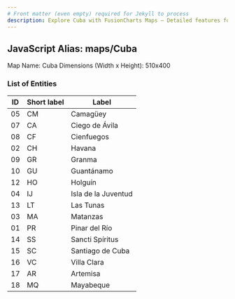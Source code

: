 ```yaml
---
# Front matter (even empty) required for Jekyll to process
description: Explore Cuba with FusionCharts Maps – Detailed features for seamless integration. Try now & enhance your data visualization today! 
---
```


## JavaScript Alias: maps/Cuba

Map Name: Cuba
Dimensions (Width x Height): 510x400





### List of Entities

ID | Short label | Label
---|---|---|
05|CM|Camagüey
07|CA|Ciego de Ávila
08|CF|Cienfuegos
02|CH|Havana
09|GR|Granma
10|GU|Guantánamo
12|HO|Holguín
04|IJ|Isla de la Juventud
13|LT|Las Tunas
03|MA|Matanzas
01|PR|Pinar del Río
14|SS|Sancti Spíritus
15|SC|Santiago de Cuba
16|VC|Villa Clara
17|AR|Artemisa
18|MQ|Mayabeque
